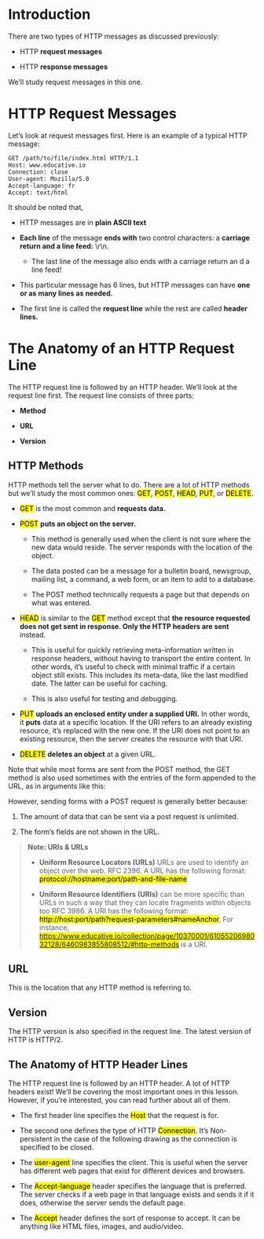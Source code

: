# Introduction

There are two types of HTTP messages as discussed previously:

- HTTP **request messages**

- HTTP **response messages**

We’ll study request messages in this one.

# HTTP Request Messages

Let’s look at request messages first. Here is an example of a typical HTTP message:

```
GET /path/to/file/index.html HTTP/1.1
Host: www.educative.io
Connection: close
User-agent: Mozilla/5.0
Accept-language: fr
Accept: text/html
```

It should be noted that,

- HTTP messages are in **plain ASCII text**

- **Each line** of the message **ends with** two control characters: a **carriage return and a line feed:** \r\n.

  - The last line of the message also ends with a carriage return an d a line feed!

- This particular message has 6 lines, but HTTP messages can have **one or as many lines as needed.**

- The first line is called the **request line** while the rest are called **header lines.**

# The Anatomy of an HTTP Request Line

The HTTP request line is followed by an HTTP header. We’ll look at the request line first. The request line consists of three parts:

- **Method**

- **URL**

- **Version**

## HTTP Methods

HTTP methods tell the server what to do. There are a lot of HTTP methods but we’ll study the most common ones: <mark>GET</mark>, <mark>POST</mark>, <mark>HEAD</mark>, <mark>PUT</mark>, or <mark>DELETE</mark>.

- <mark>GET</mark> is the most common and **requests data.**

- <mark>POST</mark> **puts an object on the server.**

  - This method is generally used when the client is not sure where the new data would reside. The server responds with the location of the object.

  - The data posted can be a message for a bulletin board, newsgroup, mailing list, a command, a web form, or an item to add to a database.

  - The POST method technically requests a page but that depends on what was entered.

- <mark>HEAD</mark> is similar to the <mark>GET</mark> method except that **the resource requested does not get sent in response. Only the HTTP headers are sent** instead.

  - This is useful for quickly retrieving meta-information written in response headers, without having to transport the entire content. In other words, it’s useful to check with minimal traffic if a certain object still exists. This includes its meta-data, like the last modified date. The latter can be useful for caching.

  - This is also useful for testing and debugging.

- <mark>PUT</mark> **uploads an enclosed entity under a supplied URI.** In other words, it **puts** data at a specific location. If the URI refers to an already existing resource, it’s replaced with the new one. If the URI does not point to an existing resource, then the server creates the resource with that URI.

- <mark>DELETE</mark> **deletes an object** at a given URL.

Note that while most forms are sent from the POST method, the GET method is also used sometimes with the entries of the form appended to the URL, as in arguments like this:

However, sending forms with a POST request is generally better because:

1. The amount of data that can be sent via a post request is unlimited.

2. The form’s fields are not shown in the URL.

> **Note: URIs & URLs**
>
> - **Uniform Resource Locators (URLs)** URLs are used to identify an object over the web. RFC 2396. A URL has the following format: <mark>protocol://hostname:port/path-and-file-name</mark>
>
> - **Uniform Resource Identifiers (URIs)** can be more specific than URLs in such a way that they can locate fragments within objects too RFC 3986. A URI has the following format: <mark>http://host:port/path?request-parameters#nameAnchor</mark>. For instance, <mark>https://www.educative.io/collection/page/10370001/6105520698032128/6460983855808512/#http-methods</mark> is a URI.

## URL

This is the location that any HTTP method is referring to.

## Version

The HTTP version is also specified in the request line. The latest version of HTTP is HTTP/2.

## The Anatomy of HTTP Header Lines

The HTTP request line is followed by an HTTP header. A lot of HTTP headers exist! We’ll be covering the most important ones in this lesson. However, if you’re interested, you can read further about all of them.

- The first header line specifies the <mark>Host</mark> that the request is for.

- The second one defines the type of HTTP <mark>Connection</mark>. It’s Non-persistent in the case of the following drawing as the connection is specified to be closed.

- The <mark>user-agent</mark> line specifies the client. This is useful when the server has different web pages that exist for different devices and browsers.

- The <mark>Accept-language</mark> header specifies the language that is preferred. The server checks if a web page in that language exists and sends it if it does, otherwise the server sends the default page.

- The <mark>Accept</mark> header defines the sort of response to accept. It can be anything like HTML files, images, and audio/video.


